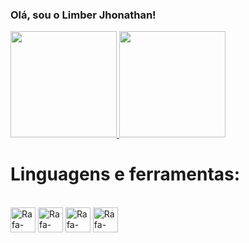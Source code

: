 ### Olá, sou o Limber Jhonathan!

<a href="https://github.com/limberjhonathan">
    <img height="170em"src="https://github-readme-stats-sigma-five.vercel.app/api?username=limberjhonathan&show_icons=true&theme=omni" />
</a>

<a href="https://github.com/limberjhonathan">
    <img height="170em" src="https://github-readme-stats-sigma-five.vercel.app/api/top-langs/?username=limberjhonathan&layout=compact&theme=omni" />
</a>

<br>
<h1>Linguagens e ferramentas:</h1>

<div style="display: inline_block"><br>
  <img align='center' alt="Rafa-html height="30" width="40" src="https://cdn.jsdelivr.net/gh/devicons/devicon/icons/html5/html5-original.svg" />
  <img align='center' alt="Rafa-CSS height="30" width="40" src="https://cdn.jsdelivr.net/gh/devicons/devicon/icons/css3/css3-original.svg" />          
  <img align='center' alt="Rafa-Python height="30" width="40" src="https://cdn.jsdelivr.net/gh/devicons/devicon/icons/python/python-original.svg" />
    <img align='center' alt="Rafa-Python height="30" width="40" src="https://cdn.jsdelivr.net/gh/devicons/devicon/icons/django/django-plain.svg" />
          
</div>      
